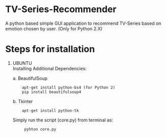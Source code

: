 # TV-Series-Recommender
A python based simple GUI application to recommend TV-Series based on emotion chosen by user.
(Only for Python 2.X)

# Steps for installation

1. UBUNTU <br/>
   Installing Additional Dependencies:
   
      a. BeautifulSoup  <br/>
      ```
          apt-get install python-bs4 (for Python 2)
          pip install beautifulsoup4 
     ```
      b. Tkinter  <br/>
      ```
          apt-get install python-tk
      ```
   Simply run the script (core.py) from terminal as:  <br/>
     
      ```
           pyhton core.py  
      ```
